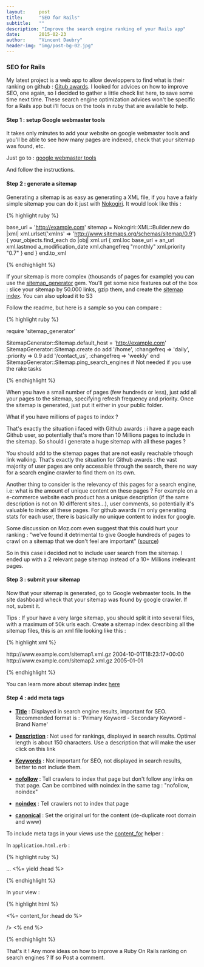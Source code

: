 ```yaml
---
layout:     post
title:      "SEO for Rails"
subtitle:   ""
description: "Improve the search engine ranking of your Rails app"
date:       2015-02-23
author:     "Vincent Daubry"
header-img: "img/post-bg-02.jpg"
---
```


### SEO for Rails

My latest project is a web app to allow developpers to find what is their ranking on github : [Gitub awards](http://github-awards.com/). I looked for advices on how to improve SEO, one again, so I decided to gather a little check list here, to save some time next time. 
These search engine optimization advices won't be specific for a Rails app but i'll focus on the tools in ruby that are available to help.  

#### Step 1 : setup Google webmaster tools

It takes only minutes to add your website on google webmaster tools and you'll be able to see how many pages are indexed, check that your sitemap was found, etc.

Just go to : [google webmaster tools](https://www.google.com/webmasters/tools/home?hl=en)

And follow the instructions.


#### Step 2 : generate a sitemap

Generating a sitemap is as easy as generating a XML file, if you have a fairly simple sitemap you can do it just with [Nokogiri](http://www.nokogiri.org/). It would look like this :

{% highlight ruby %}

base_url = 'http://example.com'
sitemap = Nokogiri::XML::Builder.new do |xml|
  xml.urlset('xmlns' => 'http://www.sitemaps.org/schemas/sitemap/0.9') {
    your_objects.find_each do |obj|
      xml.url {
        xml.loc base_url + an_url
        xml.lastmod a_modification_date
        xml.changefreq "monthly"
        xml.priority "0.7"
      }
    end
  }
end.to_xml

{% endhighlight %}


If your sitemap is more complex (thousands of pages for example) you can use the [sitemap_generator](https://github.com/kjvarga/sitemap_generator) gem. You'll get some nice features out of the box : slice your sitemap by 50.000 links, gzip them, and create the [sitemap index](https://support.google.com/webmasters/answer/75712?hl=en). You can also upload it to S3

Follow the readme, but here is a sample so you can compare :


{% highlight ruby %}

require 'sitemap_generator'

SitemapGenerator::Sitemap.default_host = 'http://example.com'
SitemapGenerator::Sitemap.create do
  add '/home', :changefreq => 'daily', :priority => 0.9
  add '/contact_us', :changefreq => 'weekly'
end
SitemapGenerator::Sitemap.ping_search_engines # Not needed if you use the rake tasks

{% endhighlight %}

When you have a small number of pages (few hundreds or less), just add all your pages to the sitemap, specifying refresh frequency and priority.
Once the sitemap is generated, just put it either in your public folder.



What if you have millions of pages to index ?

That's exactly the situation i faced with Github awards : i have a page each Github user, so potentially that's more than 10 Millions pages to include in the sitemap.
So should i generate a huge sitemap with all these pages ?

You should add to the sitemap pages that are not easily reachable trhough link walking. That's exactly the situation for Github awards : the vast majority of user pages are only accessible through the search, there no way for a search engine crawler to find them on its own.

Another thing to consider is the relevancy of this pages for a search engine, i.e: what is the amount of unique content on these pages ?
For example on a e-commerce website each product has a unique description (if the same description is not on 10 different sites...), user comments, so potentially  it's valuable to index all these pages.
For github awards i'm only generating stats for each user, there is basically no unique content to index for google.

Some discussion on Moz.com even suggest that this could hurt your ranking : "we've found it detrimental to give Google hundreds of pages to crawl on a sitemap that we don't feel are important" ([source](http://moz.com/community/q/should-xml-sitemaps-include-all-pages-or-just-the-deeper-ones))

So in this case i decided not to include user search from the sitemap. I ended up with a 2 relevant page sitemap instead of a 10+ Millions irrelevant pages.


#### Step 3 : submit your sitemap

Now that your sitemap is generated, go to Google webmaster tools. In the site dashboard wheck that your sitemap was found by google crawler. If not, submit it.

Tips : If your have a very large sitemap, you should split it into several files, with a maximum of 50k urls each. Create a sitemap index describing all the sitemap files, this is an xml file looking like this :

{% highlight xml %}

<?xml version="1.0" encoding="UTF-8"?>
   <sitemapindex xmlns="http://www.sitemaps.org/schemas/sitemap/0.9">
   <sitemap>
      <loc>http://www.example.com/sitemap1.xml.gz</loc>
      <lastmod>2004-10-01T18:23:17+00:00</lastmod>
   </sitemap>
   <sitemap>
      <loc>http://www.example.com/sitemap2.xml.gz</loc>
      <lastmod>2005-01-01</lastmod>
   </sitemap>
   </sitemapindex>
  
{% endhighlight %}


You can learn more about sitemap index [here](https://support.google.com/webmasters/answer/75712?hl=en) 



#### Step 4 : add meta tags

* __[Title](http://moz.com/learn/seo/title-tag)__ : Displayed in search engine results, important for SEO. Recommended format is : 'Primary Keyword - Secondary Keyword - Brand Name'

* __[Description](http://moz.com/learn/seo/meta-description)__ : Not used for rankings, displayed in search results. Optimal length is about 150 characters. Use a description that will make the user click on this link

* __[Keywords](http://moz.com/community/q/meta-keywords-should-we-use-them-or-not)__ : Not important for SEO, not displayed in search results, better to not include them.

* __[nofollow](http://moz.com/learn/seo/robotstxt)__ : Tell crawlers to index that page but don't follow any links on that page. Can be combined with noindex in the same tag : "nofollow, noindex"

* __[noindex](http://moz.com/learn/seo/robotstxt)__ : Tell crawlers not to index that page

* __[canonical](http://moz.com/blog/complete-guide-to-rel-canonical-how-to-and-why-not)__ : Set the original url for the content (de-duplicate root domain and www)

To include meta tags in your views use the [content_for](http://guides.rubyonrails.org/layouts_and_rendering.html#using-the-content-for-method) helper :

In ``` application.html.erb ``` :

{% highlight ruby %}

<head>
  ...
  <%= yield :head %>
</head>
  
{% endhighlight %}

In your view : 

{% highlight html %}

<%= content_for :head do %>
  <title> Github ranking | github-awards</title>
  <meta name="description" content="Discover your ranking on Github ! Find out what is your rank by language, in your city and in your country"/>
  <link rel="canonical" href=<%= welcome_url %> />
<% end %>

{% endhighlight %}


That's it ! Any more ideas on how to improve a Ruby On Rails ranking on search engines ? If so Post a comment.
